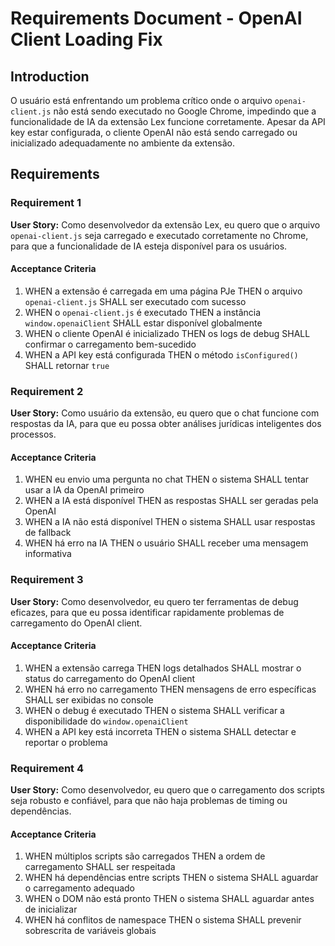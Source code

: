 # Requirements Document - OpenAI Client Loading Fix

## Introduction

O usuário está enfrentando um problema crítico onde o arquivo `openai-client.js` não está sendo executado no Google Chrome, impedindo que a funcionalidade de IA da extensão Lex funcione corretamente. Apesar da API key estar configurada, o cliente OpenAI não está sendo carregado ou inicializado adequadamente no ambiente da extensão.

## Requirements

### Requirement 1

**User Story:** Como desenvolvedor da extensão Lex, eu quero que o arquivo `openai-client.js` seja carregado e executado corretamente no Chrome, para que a funcionalidade de IA esteja disponível para os usuários.

#### Acceptance Criteria

1. WHEN a extensão é carregada em uma página PJe THEN o arquivo `openai-client.js` SHALL ser executado com sucesso
2. WHEN o `openai-client.js` é executado THEN a instância `window.openaiClient` SHALL estar disponível globalmente
3. WHEN o cliente OpenAI é inicializado THEN os logs de debug SHALL confirmar o carregamento bem-sucedido
4. WHEN a API key está configurada THEN o método `isConfigured()` SHALL retornar `true`

### Requirement 2

**User Story:** Como usuário da extensão, eu quero que o chat funcione com respostas da IA, para que eu possa obter análises jurídicas inteligentes dos processos.

#### Acceptance Criteria

1. WHEN eu envio uma pergunta no chat THEN o sistema SHALL tentar usar a IA da OpenAI primeiro
2. WHEN a IA está disponível THEN as respostas SHALL ser geradas pela OpenAI
3. WHEN a IA não está disponível THEN o sistema SHALL usar respostas de fallback
4. WHEN há erro na IA THEN o usuário SHALL receber uma mensagem informativa

### Requirement 3

**User Story:** Como desenvolvedor, eu quero ter ferramentas de debug eficazes, para que eu possa identificar rapidamente problemas de carregamento do OpenAI client.

#### Acceptance Criteria

1. WHEN a extensão carrega THEN logs detalhados SHALL mostrar o status do carregamento do OpenAI client
2. WHEN há erro no carregamento THEN mensagens de erro específicas SHALL ser exibidas no console
3. WHEN o debug é executado THEN o sistema SHALL verificar a disponibilidade do `window.openaiClient`
4. WHEN a API key está incorreta THEN o sistema SHALL detectar e reportar o problema

### Requirement 4

**User Story:** Como desenvolvedor, eu quero que o carregamento dos scripts seja robusto e confiável, para que não haja problemas de timing ou dependências.

#### Acceptance Criteria

1. WHEN múltiplos scripts são carregados THEN a ordem de carregamento SHALL ser respeitada
2. WHEN há dependências entre scripts THEN o sistema SHALL aguardar o carregamento adequado
3. WHEN o DOM não está pronto THEN o sistema SHALL aguardar antes de inicializar
4. WHEN há conflitos de namespace THEN o sistema SHALL prevenir sobrescrita de variáveis globais